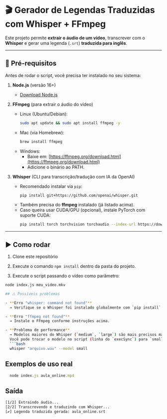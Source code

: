 # 🎬 Gerador de Legendas Traduzidas com Whisper + FFmpeg

Este projeto permite **extrair o áudio de um vídeo**, transcrever com o **Whisper** e gerar uma legenda (`.srt`) **traduzida para inglês**.

---

## 🚀 Pré-requisitos

Antes de rodar o script, você precisa ter instalado no seu sistema:

1. **Node.js** (versão 16+)

   - [Download Node.js](https://nodejs.org/)

2. **FFmpeg** (para extrair o áudio do vídeo)

   - Linux (Ubuntu/Debian):
     ```bash
     sudo apt update && sudo apt install ffmpeg -y
     ```
   - Mac (via Homebrew):
     ```bash
     brew install ffmpeg
     ```
   - Windows:
     - Baixe em: [https://ffmpeg.org/download.html](https://ffmpeg.org/download.html)
     - Adicione o binário ao PATH.

3. **Whisper** (CLI para transcrição/tradução com IA da OpenAI)
   - Recomendado instalar via `pip`:
     ```bash
     pip install git+https://github.com/openai/whisper.git
     ```
   - Também precisa do **ffmpeg** instalado (já listado acima).
   - Caso queira usar CUDA/GPU (opcional), instale PyTorch com suporte CUDA:
     ```bash
     pip install torch torchvision torchaudio --index-url https://download.pytorch.org/whl/cu118
     ```

---

## ▶️ Como rodar

1. Clone este repositório

2. Execute o comando ``npm install`` dentro da pasta do projeto.

3. Execute o script passando o vídeo como parâmetro:

````bash
node index.js meu_video.mkv

## ⚠️ Possíveis problemas

- **Erro "whisper: command not found"**
  → Verifique se o Whisper foi instalado globalmente com `pip install` e se o PATH do Python está configurado.

- **Erro "ffmpeg not found"**
  → Instale o FFmpeg conforme instruções acima.

- **Problema de performance**
  → Modelos maiores do Whisper (`medium`, `large`) são mais precisos mas exigem mais RAM e GPU.
  Você pode trocar o modelo no script (linha do `execSync`) para `small` ou `base`:
  ```bash
  whisper "arquivo.wav" --model small
````

## Exemplos de uso real
```js
  node index.js aula_online.mp4
```

## Saída

```bash
[1/2] Extraindo áudio...
[2/2] Transcrevendo e traduzindo com Whisper...
[✔] Legenda traduzida gerada: aula_online.srt
```

